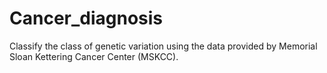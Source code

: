 # Cancer_diagnosis
Classify the class of genetic variation using the data provided by Memorial Sloan Kettering Cancer Center (MSKCC).
